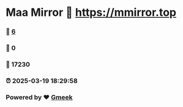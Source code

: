 # Maa Mirror :link: https://mmirror.top 
### :page_facing_up: [6](https://mmirror.top/tag.html) 
### :speech_balloon: 0 
### :hibiscus: 17230 
### :alarm_clock: 2025-03-19 18:29:58 
### Powered by :heart: [Gmeek](https://github.com/Meekdai/Gmeek)

